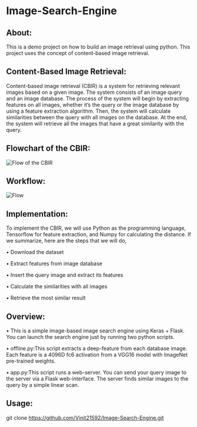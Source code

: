 # Image-Search-Engine
## About:
This is a demo project on how to build an image retrieval using python. This project uses the concept of content-based image retrieval.

## Content-Based Image Retrieval:
Content-based image retrieval (CBIR) is a system for retrieving relevant images based on a given image. The system consists of an image query and an image database.
The process of the system will begin by extracting features on all images, whether it’s the query or the image database by using a feature extraction algorithm. Then, the system will calculate similarities between the query with all images on the database. At the end, the system will retrieve all the images that have a great similarity with the query.

## Flowchart of the CBIR:
![Flow of the CBIR](https://user-images.githubusercontent.com/78821357/135757973-9ac4193b-ece0-409b-80f8-14e414360e9a.JPG)

## Workflow:
![Flow](https://user-images.githubusercontent.com/78821357/135760220-2738ace9-3ca1-4d23-a046-4d5e35a7d970.JPG)

## Implementation:
To implement the CBIR, we will use Python as the programming language, Tensorflow for feature extraction, and Numpy for calculating the distance. If we summarize, here are the steps that we will do,

• Download the dataset

• Extract features from image database

• Insert the query image and extract its features

• Calculate the similarities with all images

• Retrieve the most similar result

## Overview:
• This is a simple image-based image search engine using Keras + Flask. You can launch the search engine just by running two python scripts.

• offline.py:This script extracts a deep-feature from each database image. Each feature is a 4096D fc6 activation from a VGG16 model with ImageNet pre-trained weights.

• app.py:This script runs a web-server. You can send your query image to the server via a Flask web-interface. The server finds similar images to the query by a simple linear scan.

## Usage:
git clone https://github.com/Vinit21592/Image-Search-Engine.git
